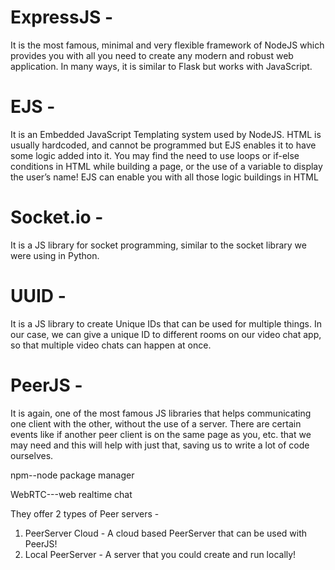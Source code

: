 # ExpressJS -
It is the most famous, minimal and very flexible framework
of NodeJS which provides you with all you need to create
any modern and robust web application. In many ways, it is
similar to Flask but works with JavaScript.

# EJS -
It is an Embedded JavaScript Templating system used by
NodeJS. HTML is usually hardcoded, and cannot be
programmed but EJS enables it to have some logic added
into it. You may find the need to use loops or if-else
conditions in HTML while building a page, or the use of a
variable to display the user’s name! EJS can enable you
with all those logic buildings in HTML

# Socket.io -
It is a JS library for socket programming, similar to the
socket library we were using in Python.

# UUID -
It is a JS library to create Unique IDs that can be used for
multiple things. In our case, we can give a unique ID to
different rooms on our video chat app, so that multiple video
chats can happen at once.

# PeerJS -
It is again, one of the most famous JS libraries that helps
communicating one client with the other, without the use of
a server. There are certain events like if another peer client
is on the same page as you, etc. that we may need and this
will help with just that, saving us to write a lot of code
ourselves.

npm--node package manager

WebRTC---web realtime chat

They offer 2 types of Peer servers -
1. PeerServer Cloud - A cloud based PeerServer that
can be used with PeerJS!
2. Local PeerServer - A server that you could create
and run locally!
